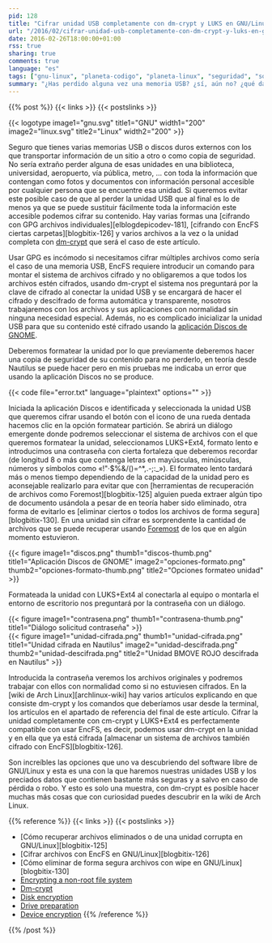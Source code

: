 ```yaml
---
pid: 128
title: "Cifrar unidad USB completamente con dm-crypt y LUKS en GNU/Linux"
url: "/2016/02/cifrar-unidad-usb-completamente-con-dm-crypt-y-luks-en-gnu-linux/"
date: 2016-02-26T18:00:00+01:00
rss: true
sharing: true
comments: true
language: "es"
tags: ["gnu-linux", "planeta-codigo", "planeta-linux", "seguridad", "software-libre"]
summary: "¿Has perdido alguna vez una memoria USB? ¿sí, aún no? ¿qué datos contenía? Muy posiblemente son varias las memorias USB que tenemos, por su poco tamaño y cada vez mayor capacidad incluso llevaremos alguna en la cartera siempre con nosotros. Si quieres mantener a salvo los datos en caso de pérdida hay varias opciones, una para esta necesidad es cifrar completamente la unidad con dm-crypt junto con LUKS+Ext4 en GNU/Linux. Suena muy técnico pero es muy sencillo usando la aplicación Discos de GNOME y la seguridad de nuestra información aumentará notablemente."
---
```


{{% post %}}
{{< links >}}
{{< postslinks >}}

{{< logotype image1="gnu.svg" title1="GNU" width1="200" image2="linux.svg" title2="Linux" width2="200" >}}

Seguro que tienes varias memorias USB o discos duros externos con los que transportar información de un sitio a otro o como copia de seguridad. No sería extraño perder alguna de esas unidades en una biblioteca, universidad, aeropuerto, vía pública, metro, ... con toda la información que contengan como fotos y documentos con información personal accesible por cualquier persona que se encuentre esa unidad. Si queremos evitar este posible caso de que al perder la unidad USB que al final es lo de menos ya que se puede sustituir fácilmente toda la información este accesible podemos cifrar su contenido. Hay varias formas una [cifrando con GPG archivos individuales][elblogdepicodev-181], [cifrando con EncFS ciertas carpetas][blogbitix-126] y varios archivos a la vez o la unidad completa con [dm-crypt](https://wiki.archlinux.org/index.php/Dm-crypt) que será el caso de este artículo.

Usar GPG es incómodo si necesitamos cifrar múltiples archivos como sería el caso de una memoria USB, EncFS requiere introducir un comando para montar el sistema de archivos cifrado y no obligaremos a que todos los archivos estén cifrados, usando dm-crypt el sistema nos preguntará por la clave de cifrado al conectar la unidad USB y se encargará de hacer el cifrado y descifrado de forma automática y transparente, nosotros trabajaremos con los archivos y sus aplicaciones con normalidad sin ninguna necesidad especial. Además, no es complicado inicializar la unidad USB para que su contenido esté cifrado usando la [aplicación Discos de GNOME](https://es.wikipedia.org/wiki/GNOME_Disks).

Deberemos formatear la unidad por lo que previamente deberemos hacer una copia de seguridad de su contenido para no perderlo, en teoría desde Nautilus se puede hacer pero en mis pruebas me indicaba un error que usando la aplicación Discos no se produce.

{{< code file="error.txt" language="plaintext" options="" >}}

Iniciada la aplicación Discos e identificada y seleccionada la unidad USB que queremos cifrar usando el botón con el icono de una rueda dentada hacemos clic en la opción formatear partición. Se abrirá un diálogo emergente donde podremos seleccionar el sistema de archivos con el que queremos formatear la unidad, seleccionamos LUKS+Ext4, formato lento e introducimos una contraseña con cierta fortaleza que deberemos recordar (de longitud 8 o más que contenga letras en mayúsculas, minúsculas, números y símbolos como «!"·$%&/()=^*,.-;:_»). El formateo lento tardará más o menos tiempo dependiendo de la capacidad de la unidad pero es aconsejable realizarlo para evitar que con [herramientas de recuperación de archivos como Foremost][blogbitix-125] alguien pueda extraer algún tipo de documento usándola a pesar de en teoría haber sido eliminado, otra forma de evitarlo es [eliminar ciertos o todos los archivos de forma segura][blogbitix-130]. En una unidad sin cifrar es sorprendente la cantidad de archivos que se puede recuperar usando [Foremost](https://wiki.archlinux.org/index.php/Foremost) de los que en algún momento estuvieron.

<div class="media">
    {{< figure
        image1="discos.png" thumb1="discos-thumb.png" title1="Aplicación Discos de GNOME"
        image2="opciones-formato.png" thumb2="opciones-formato-thumb.png" title2="Opciones formateo unidad" >}}
</div>

Formateada la unidad con LUKS+Ext4 al conectarla al equipo o montarla el entorno de escritorio nos preguntará por la contraseña con un diálogo.

<div class="media">
    {{< figure
        image1="contrasena.png" thumb1="contrasena-thumb.png" title1="Diálogo solicitud contraseña" >}}
</div>
<div class="media">
    {{< figure
        image1="unidad-cifrada.png" thumb1="unidad-cifrada.png" title1="Unidad cifrada en Nautilus"
        image2="unidad-descifrada.png" thumb2="unidad-descifrada.png" title2="Unidad BMOVE ROJO descifrada en Nautilus" >}}
</div>

Introducida la contraseña veremos los archivos originales y podremos trabajar con ellos con normalidad como si no estuviesen cifrados. En la [wiki de Arch Linux][archlinux-wiki] hay varios artículos explicando en que consiste dm-crypt y los comandos que deberíamos usar desde la terminal, los artículos en el apartado de referencia del final de este artículo. Cifrar la unidad completamente con cm-crypt y LUKS+Ext4 es perfectamente compatible con usar EncFS, es decir, podemos usar dm-crypt en la unidad y en ella que ya está cifrada [almacenar un sistema de archivos también cifrado con EncFS][blogbitix-126].

Son increíbles las opciones que uno va descubriendo del software libre de GNU/Linux y esta es una con la que haremos nuestras unidades USB y los preciados datos que contienen bastante más seguras y a salvo en caso de pérdida o robo. Y esto es solo una muestra, con dm-crypt es posible hacer muchas más cosas que con curiosidad puedes descubrir en la wiki de Arch Linux.

{{% reference %}}
{{< links >}}
{{< postslinks >}}
* [Cómo recuperar archivos eliminados o de una unidad corrupta en GNU/Linux][blogbitix-125]
* [Cifrar archivos con EncFS en GNU/Linux][blogbitix-126]
* [Cómo eliminar de forma segura archivos con wipe en GNU/Linux][blogbitix-130]
* [Encrypting a non-root file system](https://wiki.archlinux.org/index.php/Dm-crypt/Encrypting_a_non-root_file_system)
* [Dm-crypt](https://wiki.archlinux.org/index.php/Dm-crypt)
* [Disk encryption](https://wiki.archlinux.org/index.php/disk_encryption)
* [Drive preparation](https://wiki.archlinux.org/index.php/Dm-crypt/Drive_preparation)
* [Device encryption](https://wiki.archlinux.org/index.php/Dm-crypt/Device_encryption)
{{% /reference %}}

{{% /post %}}
